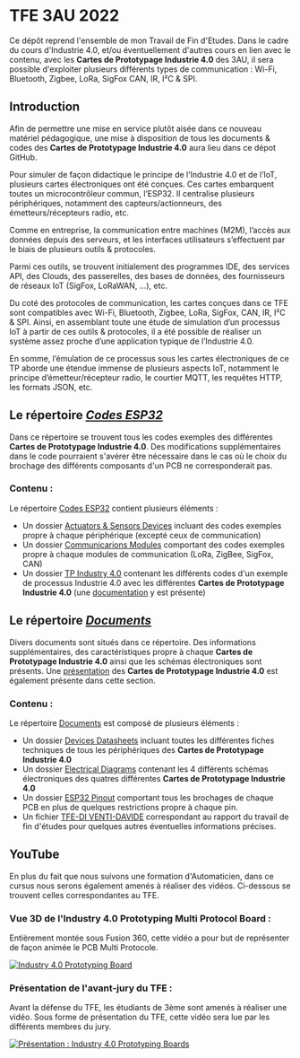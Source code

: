 # TFE 3AU 2022
Ce dépôt reprend l'ensemble de mon Travail de Fin d'Etudes. Dans le cadre du cours d'Industrie 4.0, et/ou éventuellement d'autres cours en lien avec le contenu, avec les **Cartes de Prototypage Industrie 4.0** des 3AU, il sera possible d'exploiter plusieurs différents types de communication : Wi-Fi, Bluetooth, Zigbee, LoRa, SigFox CAN, IR, I²C & SPI.

## Introduction
Afin de permettre une mise en service plutôt aisée dans ce nouveau matériel pédagogique, une mise à disposition de tous les documents & codes des **Cartes de Prototypage Industrie 4.0** aura lieu dans ce dépot GitHub.

Pour simuler de façon didactique le principe de l’Industrie 4.0 et de l’IoT, plusieurs cartes électroniques ont été conçues.
Ces cartes embarquent toutes un microcontrôleur commun, l’ESP32. Il centralise plusieurs périphériques, notamment des capteurs/actionneurs, des émetteurs/récepteurs radio, etc.

Comme en entreprise, la communication entre machines (M2M), l’accès aux données depuis des serveurs, et les interfaces utilisateurs s’effectuent par le biais de plusieurs outils & protocoles.

Parmi ces outils, se trouvent initialement des programmes IDE, des services API, des Clouds, des passerelles, des bases de données, des fournisseurs de réseaux IoT (SigFox, LoRaWAN, …), etc.

Du coté des protocoles de communication, les cartes conçues dans ce TFE sont compatibles avec Wi-Fi, Bluetooth, Zigbee, LoRa, SigFox, CAN, IR, I²C & SPI.
Ainsi, en assemblant toute une étude de simulation d’un processus IoT à partir de ces outils & protocoles, il a été possible de réaliser un système assez proche d’une application typique de l’Industrie 4.0.

En somme, l’émulation de ce processus sous les cartes électroniques de ce TP aborde une étendue immense de plusieurs aspects IoT, notamment le principe d’émetteur/récepteur radio, le courtier MQTT, les requêtes HTTP, les formats JSON, etc.

## Le répertoire [*Codes ESP32*](https://github.com/DavideDiVenti/TFE-3AU-2022/tree/master/Codes%20ESP32)
Dans ce répertoire se trouvent tous les codes exemples des différentes **Cartes de Prototypage Industrie 4.0**. Des modifications supplémentaires dans le code pourraient s'avérer être nécessaire dans le cas où le choix du brochage des différents composants d'un PCB ne corresponderait pas.

### Contenu :
Le répertoire [Codes ESP32](https://github.com/DavideDiVenti/TFE-3AU-2022/tree/master/Codes%20ESP32) contient plusieurs éléments :
* Un dossier [Actuators & Sensors Devices](https://github.com/DavideDiVenti/TFE-3AU-2022/tree/master/Codes%20ESP32/Actuators%20%26%20Sensors%20Devices) incluant des codes exemples propre à chaque périphérique (excepté ceux de communication)
* Un dossier [Communicarions Modules](https://github.com/DavideDiVenti/TFE-3AU-2022/tree/master/Codes%20ESP32/Communications%20Modules) comportant des codes exemples propre à chaque modules de communication (LoRa, ZigBee, SigFox, CAN)
* Un dossier [TP Industry 4.0](https://github.com/DavideDiVenti/TFE-3AU-2022/tree/master/Codes%20ESP32/TP%20Industry%204.0) contenant les différents codes d'un exemple de processus Industrie 4.0 avec les différentes **Cartes de Prototypage Industrie 4.0** (une [documentation](https://github.com/DavideDiVenti/TFE-3AU-2022/tree/master/Codes%20ESP32/TP%20Industry%204.0#tp-industry-40) y est présente)

## Le répertoire [*Documents*](https://github.com/DavideDiVenti/TFE-3AU-2022/tree/master/Documents)
Divers documents sont situés dans ce répertoire. Des informations supplémentaires, des caractéristiques propre à chaque **Cartes de Prototypage Industrie 4.0** ainsi que les schémas électroniques sont présents. Une [présentation](https://github.com/DavideDiVenti/TFE-3AU-2022/tree/master/Documents#pr%C3%A9sentation-des-cartes-de-prototypage-industrie-40) des **Cartes de Prototypage Industrie 4.0** est également présente dans cette section.

### Contenu :
Le répertoire [Documents](https://github.com/DavideDiVenti/TFE-3AU-2022/tree/master/Documents) est composé de plusieurs éléments :
* Un dossier [Devices Datasheets](https://github.com/DavideDiVenti/TFE-3AU-2022/tree/master/Documents/Devices%20Datasheets) incluant toutes les différentes fiches techniques de tous les périphériques des **Cartes de Prototypage Industrie 4.0**
* Un dossier [Electrical Diagrams](https://github.com/DavideDiVenti/TFE-3AU-2022/tree/master/Documents/Electrical%20Diagrams) contenant les 4 différents schémas électroniques des quatres différentes **Cartes de Prototypage Industrie 4.0**
* Un dossier [ESP32 Pinout](https://github.com/DavideDiVenti/TFE-3AU-2022/tree/master/Documents/ESP32%20Pinout) comportant tous les brochages de chaque PCB en plus de quelques restrictions propre à chaque pin.
* Un fichier [TFE-DI VENTI-DAVIDE](https://github.com/DavideDiVenti/TFE-3AU-2022/blob/master/Documents/TFE-DI%20VENTI-DAVIDE.pdf) correspondant au rapport du travail de fin d'études pour quelques autres éventuelles informations précises.

## YouTube
En plus du fait que nous suivons une formation d'Automaticien, dans ce cursus nous serons également amenés à réaliser des vidéos. Ci-dessous se trouvent celles correspondantes au TFE.

### Vue 3D de l'Industry 4.0 Prototyping Multi Protocol Board :
Entièrement montée sous Fusion 360, cette vidéo a pour but de représenter de façon animée le PCB Multi Protocole.

[![Industry 4.0 Prototyping Board](https://yt-embed.herokuapp.com/embed?v=wpZFFHDfnJo)](https://www.youtube.com/watch?v=wpZFFHDfnJo "Industry 4.0 Prototyping Board")

### Présentation de l'avant-jury du TFE :
Avant la défense du TFE, les étudiants de 3ème sont amenés à réaliser une vidéo. Sous forme de présentation du TFE, cette vidéo sera lue par les différents membres du jury.

[![Présentation : Industry 4.0 Prototyping Boards](https://yt-embed.herokuapp.com/embed?v=T3gv6wTp_2M)](https://www.youtube.com/watch?v=T3gv6wTp_2M "Présentation : Industry 4.0 Prototyping Boards")
